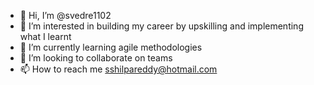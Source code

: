 - 👋 Hi, I’m @svedre1102
- 👀 I’m interested in building my career by upskilling and implementing what I learnt
- 🌱 I’m currently learning agile methodologies
- 💞️ I’m looking to collaborate on teams
- 📫 How to reach me sshilpareddy@hotmail.com

<!---
svedre1102/svedre1102 is a ✨ special ✨ repository because its `README.md` (this file) appears on your GitHub profile.
You can click the Preview link to take a look at your changes.
--->
